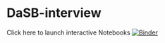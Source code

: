 # DaSB-interview
Click here to launch interactive Notebooks
[![Binder](https://mybinder.org/badge_logo.svg)](https://mybinder.org/v2/gh/ChristinaB/DaSB-interview/tree/main)
